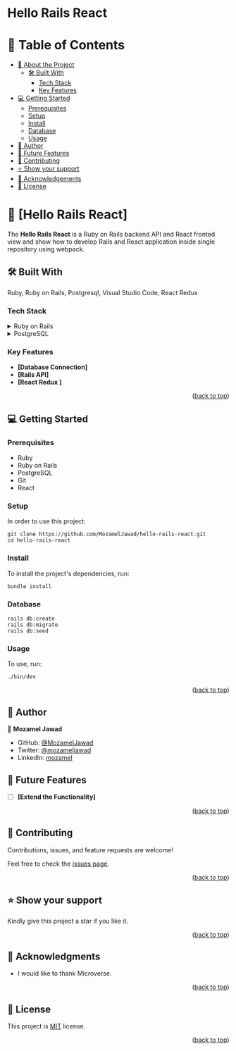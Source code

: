 # Hello Rails React

<a name="readme-top"></a>

# 📗 Table of Contents

- [📖 About the Project](#about-project)
  - [🛠 Built With](#built-with)
    - [Tech Stack](#tech-stack)
    <!-- - [Live Demo](#live-demo) -->
    - [Key Features](#key-features)
- [💻 Getting Started](#getting-started)
  - [Prerequisites](#prerequisites)
  - [Setup](#setup)
  - [Install](#install)
  - [Database](#database)
  - [Usage](#usage)
  <!-- - [Run tests](#run-tests) -->
- [👥 Author](#author)
- [🔭 Future Features](#future-features)
- [🤝 Contributing](#contributing)
- [⭐️ Show your support](#support)
- [🙏 Acknowledgements](#acknowledgements)
- [📝 License](#license)

# 📖 [Hello Rails React] <a name="about-project"></a>

The **Hello Rails React** is a Ruby on Rails backend API and React fronted view and show how to develop Rails and React application inside single repository using webpack.

## 🛠 Built With <a name="built-with"></a>

Ruby, Ruby on Rails, Postgresql, Visual Studio Code, React Redux

### Tech Stack <a name="tech-stack"></a>

<details>
  <summary>Ruby on Rails</summary>
</details>

<details>
  <summary>PostgreSQL</summary>
</details>

### Key Features <a name="key-features"></a>

- **[Database Connection]**
- **[Rails API]**
- **[React Redux ]**

<p align="right">(<a href="#readme-top">back to top</a>)</p>

## 💻 Getting Started <a name="getting-started"></a>

### Prerequisites <a name="prerequisites"></a>

- Ruby
- Ruby on Rails
- PostgreSQL
- Git
- React

### Setup <a name="setup"></a>

In order to use this project:
```
git clone https://github.com/MozamelJawad/hello-rails-react.git
cd hello-rails-react

```

### Install <a name="install"></a>

To install the project's dependencies, run:

```
bundle install
```

### Database <a name="database"></a>

```
rails db:create
rails db:migrate
rails db:seed
```

### Usage <a name="usage"></a>

To use, run:

```
./bin/dev
```


<p align="right">(<a href="#readme-top">back to top</a>)</p>

## 👥 Author <a name="author"></a>

👤 **Mozamel Jawad**
- GitHub: [@MozamelJawad](https://github.com/MozamelJawad)
- Twitter: [@mozameljawad](https://twitter.com/mozameljawad)
- LinkedIn: [mozamel](https://www.linkedin.com/in/mozamel-jawad/)

## 🔭 Future Features <a name="future-features"></a>

- [ ] **[Extend the Functionality]**

<p align="right">(<a href="#readme-top">back to top</a>)</p>

## 🤝 Contributing <a name="contributing"></a>

Contributions, issues, and feature requests are welcome!

Feel free to check the [issues page](https://github.com/MozamelJawad/hello-rails-react/issues).

<p align="right">(<a href="#readme-top">back to top</a>)</p>

## ⭐️ Show your support <a name="support"></a>

Kindly give this project a star if you like it.

<p align="right">(<a href="#readme-top">back to top</a>)</p>

## 🙏 Acknowledgments <a name="acknowledgements"></a>

- I would like to thank Microverse.

<p align="right">(<a href="#readme-top">back to top</a>)</p>

## 📝 License <a name="license"></a>

This project is [MIT](/LICENSE) license.

<p align="right">(<a href="#readme-top">back to top</a>)</p>
